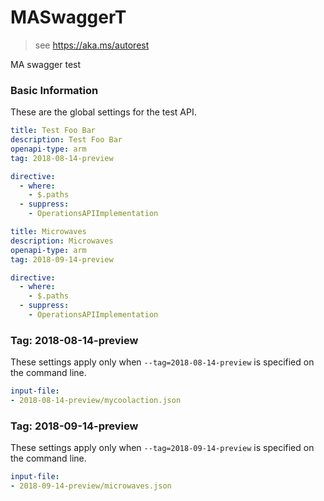 # MASwaggerT

> see https://aka.ms/autorest

MA swagger test

### Basic Information
These are the global settings for the test API.

``` yaml
title: Test Foo Bar
description: Test Foo Bar
openapi-type: arm
tag: 2018-08-14-preview

directive:
  - where:
    - $.paths
  - suppress:
    - OperationsAPIImplementation

title: Microwaves
description: Microwaves
openapi-type: arm
tag: 2018-09-14-preview

directive:
  - where:
    - $.paths
  - suppress:
    - OperationsAPIImplementation
```

### Tag: 2018-08-14-preview

These settings apply only when `--tag=2018-08-14-preview` is specified on the command line.

``` yaml $(tag) == '2018-08-14-preview'
input-file:
- 2018-08-14-preview/mycoolaction.json
```
### Tag: 2018-09-14-preview

These settings apply only when `--tag=2018-09-14-preview` is specified on the command line.

``` yaml $(tag) == '2018-08-14-preview'
input-file:
- 2018-09-14-preview/microwaves.json
```
